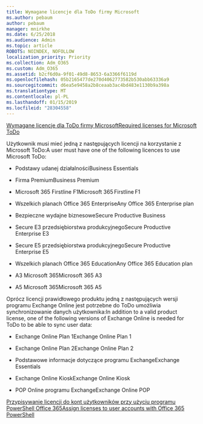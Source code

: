```yaml
---
title: Wymagane licencje dla ToDo firmy Microsoft
ms.author: pebaum
author: pebaum
manager: mnirkhe
ms.date: 6/25/2018
ms.audience: Admin
ms.topic: article
ROBOTS: NOINDEX, NOFOLLOW
localization_priority: Priority
ms.collection: Adm_O365
ms.custom: Adm_O365
ms.assetid: b2cf6d0a-9f01-49d8-8653-6a3366f6119d
ms.openlocfilehash: 05b2165477de270d4062773582b530abb63336a9
ms.sourcegitcommit: d6ea5e9458a2b8ceaab3ac4bd483e1130b9a398a
ms.translationtype: MT
ms.contentlocale: pl-PL
ms.lasthandoff: 01/15/2019
ms.locfileid: "28304558"
---
```

[<span data-ttu-id="ad838-102">Wymagane licencje dla ToDo firmy Microsoft</span><span class="sxs-lookup"><span data-stu-id="ad838-102">Required licenses for Microsoft ToDo</span></span>](https://support.office.com/article/381e9d1b-c500-49b5-973e-890fd86528d7.aspx)
  
<span data-ttu-id="ad838-103">Użytkownik musi mieć jedną z następujących licencji na korzystanie z Microsoft ToDo:</span><span class="sxs-lookup"><span data-stu-id="ad838-103">A user must have one of the following licences to use Microsoft ToDo:</span></span>
  
- <span data-ttu-id="ad838-104">Podstawy udanej działalności</span><span class="sxs-lookup"><span data-stu-id="ad838-104">Business Essentials</span></span>
    
- <span data-ttu-id="ad838-105">Firma Premium</span><span class="sxs-lookup"><span data-stu-id="ad838-105">Business Premium</span></span>
    
- <span data-ttu-id="ad838-106">Microsoft 365 Firstline F1</span><span class="sxs-lookup"><span data-stu-id="ad838-106">Microsoft 365 Firstline F1</span></span>
    
- <span data-ttu-id="ad838-107">Wszelkich planach Office 365 Enterprise</span><span class="sxs-lookup"><span data-stu-id="ad838-107">Any Office 365 Enterprise plan</span></span>
    
- <span data-ttu-id="ad838-108">Bezpieczne wydajne biznesowe</span><span class="sxs-lookup"><span data-stu-id="ad838-108">Secure Productive Business</span></span>
    
- <span data-ttu-id="ad838-109">Secure E3 przedsiębiorstwa produkcyjnego</span><span class="sxs-lookup"><span data-stu-id="ad838-109">Secure Productive Enterprise E3</span></span>
    
- <span data-ttu-id="ad838-110">Secure E5 przedsiębiorstwa produkcyjnego</span><span class="sxs-lookup"><span data-stu-id="ad838-110">Secure Productive Enterprise E5</span></span>
    
- <span data-ttu-id="ad838-111">Wszelkich planach Office 365 Education</span><span class="sxs-lookup"><span data-stu-id="ad838-111">Any Office 365 Education plan</span></span>
    
- <span data-ttu-id="ad838-112">A3 Microsoft 365</span><span class="sxs-lookup"><span data-stu-id="ad838-112">Microsoft 365 A3</span></span>
    
- <span data-ttu-id="ad838-113">A5 Microsoft 365</span><span class="sxs-lookup"><span data-stu-id="ad838-113">Microsoft 365 A5</span></span>
    
<span data-ttu-id="ad838-114">Oprócz licencji prawidłowego produktu jedną z następujących wersji programu Exchange Online jest potrzebne do ToDo umożliwia synchronizowanie danych użytkownika:</span><span class="sxs-lookup"><span data-stu-id="ad838-114">In addition to a valid product license, one of the following versions of Exchange Online is needed for ToDo to be able to sync user data:</span></span> 
  
- <span data-ttu-id="ad838-115">Exchange Online Plan 1</span><span class="sxs-lookup"><span data-stu-id="ad838-115">Exchange Online Plan 1</span></span>
    
- <span data-ttu-id="ad838-116">Exchange Online Plan 2</span><span class="sxs-lookup"><span data-stu-id="ad838-116">Exchange Online Plan 2</span></span>
    
- <span data-ttu-id="ad838-117">Podstawowe informacje dotyczące programu Exchange</span><span class="sxs-lookup"><span data-stu-id="ad838-117">Exchange Essentials</span></span>
    
- <span data-ttu-id="ad838-118">Exchange Online Kiosk</span><span class="sxs-lookup"><span data-stu-id="ad838-118">Exchange Online Kiosk</span></span>
    
- <span data-ttu-id="ad838-119">POP Online programu Exchange</span><span class="sxs-lookup"><span data-stu-id="ad838-119">Exchange Online POP</span></span>
    
[<span data-ttu-id="ad838-120">Przypisywanie licencji do kont użytkowników przy użyciu programu PowerShell Office 365</span><span class="sxs-lookup"><span data-stu-id="ad838-120">Assign licenses to user accounts with Office 365 PowerShell</span></span>](https://docs.microsoft.com/en-us/office365/enterprise/powershell/assign-licenses-to-user-accounts-with-office-365-powershell )
  

